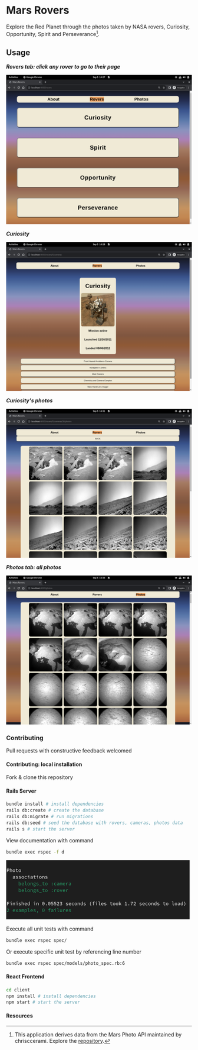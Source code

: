 # Mars Rovers

Explore the Red Planet through the photos taken by NASA rovers, Curiosity, Opportunity, Spirit and Perseverance[^1].

## Usage

**_Rovers tab: click any rover to go to their page_**

![Screenshot of all rovers at the Rovers tab, added in the Markdown.](/client/screenshots/rovers-page.png)

**_Curiosity_**

![Screenshot of Curiosity rover's profile, added in the Markdown.](/client/screenshots/curiosity-page.png)

**_Curiosity's photos_**

![Screenshot of Curiosity's camera and its photos, added in the Markdown.](/client/screenshots/curiosity-photos.png)

**_Photos tab: all photos_**

![Screenshot of all photos at the Photos tab, added in the Markdown.](/client/screenshots/photos-page.png)

### Contributing

Pull requests with constructive feedback welcomed

#### Contributing: local installation

Fork & clone this repository

#### Rails Server

```bash
bundle install # install dependencies
rails db:create # create the database
rails db:migrate # run migrations
rails db:seed # seed the database with rovers, cameras, photos data
rails s # start the server
```

View documentation with command

```bash
bundle exec rspec -f d
```

![Sample of Rails documentation, added in the Markdown.](/client/screenshots/rails-documentation-thru-rspec.png)

Execute all unit tests with command

```bash
bundle exec rspec spec/
```

Or execute specific unit test by referencing line number

```bash
bundle exec rspec spec/models/photo_spec.rb:6
```

#### React Frontend

```bash
cd client
npm install # install dependencies
npm start # start the server
```

#### Resources

[^1]:
    This application derives data from the Mars Photo API maintained by chrisccerami.
    Explore the [repository](https://github.com/chrisccerami/mars-photo-api).
